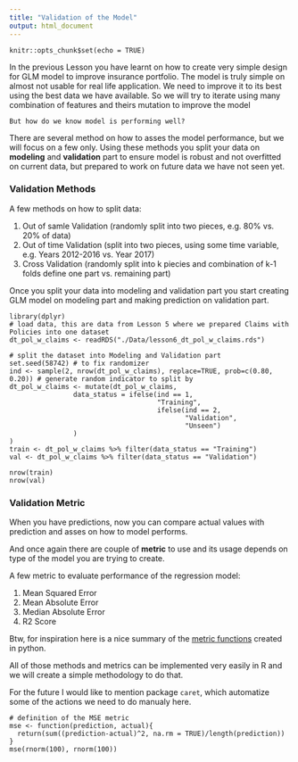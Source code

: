 ```yaml
---
title: "Validation of the Model"
output: html_document
---
```


```{r setup, include=FALSE}
knitr::opts_chunk$set(echo = TRUE)
```

In the previous Lesson you have learnt on how to create very simple design for GLM model to improve insurance portfolio. The model is truly simple on almost not usable for real life application. We need to improve it to its best using the best data we have available. So we will try to iterate using many combination of features and theirs mutation to improve the model

`But how do we know model is performing well?`

There are several method on how to asses the model performance, but we will focus on a few only.
Using these methods you split your data on __modeling__ and __validation__ part to ensure model is robust and not overfitted on current data, but prepared to work on future data we have not seen yet.

### Validation Methods
A few methods on how to split data:

1.  Out of samle Validation (randomly split into two pieces, e.g. 80% vs. 20% of data)
2.  Out of time Validation (split into two pieces, using some time variable, e.g. Years 2012-2016 vs. Year 2017)
3.  Cross Validation (randomly split into k piecies and combination of k-1 folds define one part vs. remaining part)

Once you split your data into modeling and validation part you start creating GLM model on modeling part and making prediction on validation part.


```{r}
library(dplyr)
# load data, this are data from Lesson 5 where we prepared Claims with Policies into one dataset
dt_pol_w_claims <- readRDS("./Data/lesson6_dt_pol_w_claims.rds")
```


```{r}
# split the dataset into Modeling and Validation part
set.seed(58742) # to fix randomizer
ind <- sample(2, nrow(dt_pol_w_claims), replace=TRUE, prob=c(0.80, 0.20)) # generate random indicator to split by
dt_pol_w_claims <- mutate(dt_pol_w_claims,
                data_status = ifelse(ind == 1, 
                                     "Training",
                                     ifelse(ind == 2, 
                                            "Validation", 
                                            "Unseen")
                )
)
train <- dt_pol_w_claims %>% filter(data_status == "Training")
val <- dt_pol_w_claims %>% filter(data_status == "Validation")
```

```{r}
nrow(train)
nrow(val)
```

### Validation Metric
When you have predictions, now you can compare actual values with prediction and asses on how to model performs.

And once again there are couple of __metric__ to use and its usage depends on type of the model you are trying to create.

A few metric to evaluate performance of the regression model:

1.  Mean Squared Error
2.  Mean Absolute Error
3.  Median Absolute Error
4.  R2 Score

Btw, for inspiration here is a nice summary of the [metric functions](http://scikit-learn.org/stable/modules/model_evaluation.html) created in python.

All of those methods and metrics can be implemented very easily in R and we will create a simple methodology to do that. 

For the future I would like to mention package `caret`, which automatize some of the actions we need to do manualy here.

```{r}
# definition of the MSE metric
mse <- function(prediction, actual){
  return(sum((prediction-actual)^2, na.rm = TRUE)/length(prediction))
}
mse(rnorm(100), rnorm(100))
```
